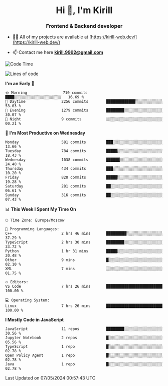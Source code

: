 <h1 align="center">Hi 👋, I'm Kirill</h1>
<h3 align="center">Frontend & Backend developer</h3>

- 👨‍💻 All of my projects are available at [https://kirill-web.dev/](https://kirill-web.dev/)

- 📫 Contact me here **kirill.9992@gmail.com**











<!--START_SECTION:waka-->
![Code Time](http://img.shields.io/badge/Code%20Time-1%2C771%20hrs%2030%20mins-blue)

![Lines of code](https://img.shields.io/badge/From%20Hello%20World%20I%27ve%20Written-4.5%20million%20lines%20of%20code-blue)

**I'm an Early 🐤** 

```text
🌞 Morning                710 commits         ████░░░░░░░░░░░░░░░░░░░░░   16.69 % 
🌆 Daytime                2256 commits        █████████████░░░░░░░░░░░░   53.03 % 
🌃 Evening                1279 commits        ████████░░░░░░░░░░░░░░░░░   30.07 % 
🌙 Night                  9 commits           ░░░░░░░░░░░░░░░░░░░░░░░░░   00.21 % 
```
📅 **I'm Most Productive on Wednesday** 

```text
Monday                   581 commits         ███░░░░░░░░░░░░░░░░░░░░░░   13.66 % 
Tuesday                  784 commits         █████░░░░░░░░░░░░░░░░░░░░   18.43 % 
Wednesday                1038 commits        ██████░░░░░░░░░░░░░░░░░░░   24.40 % 
Thursday                 434 commits         ███░░░░░░░░░░░░░░░░░░░░░░   10.20 % 
Friday                   820 commits         █████░░░░░░░░░░░░░░░░░░░░   19.28 % 
Saturday                 281 commits         ██░░░░░░░░░░░░░░░░░░░░░░░   06.61 % 
Sunday                   316 commits         ██░░░░░░░░░░░░░░░░░░░░░░░   07.43 % 
```


📊 **This Week I Spent My Time On** 

```text
🕑︎ Time Zone: Europe/Moscow

💬 Programming Languages: 
C++                      2 hrs 46 mins       █████████░░░░░░░░░░░░░░░░   37.29 % 
TypeScript               2 hrs 30 mins       ████████░░░░░░░░░░░░░░░░░   33.72 % 
Python                   1 hr 31 mins        █████░░░░░░░░░░░░░░░░░░░░   20.48 % 
Other                    9 mins              █░░░░░░░░░░░░░░░░░░░░░░░░   02.10 % 
XML                      7 mins              ░░░░░░░░░░░░░░░░░░░░░░░░░   01.75 % 

🔥 Editors: 
VS Code                  7 hrs 26 mins       █████████████████████████   100.00 % 

💻 Operating System: 
Linux                    7 hrs 26 mins       █████████████████████████   100.00 % 
```

**I Mostly Code in JavaScript** 

```text
JavaScript               11 repos            ████████░░░░░░░░░░░░░░░░░   30.56 % 
Jupyter Notebook         2 repos             █░░░░░░░░░░░░░░░░░░░░░░░░   05.56 % 
TypeScript               1 repo              █░░░░░░░░░░░░░░░░░░░░░░░░   02.78 % 
Open Policy Agent        1 repo              █░░░░░░░░░░░░░░░░░░░░░░░░   02.78 % 
Java                     1 repo              █░░░░░░░░░░░░░░░░░░░░░░░░   02.78 % 
```




 Last Updated on 07/05/2024 00:57:43 UTC
<!--END_SECTION:waka-->
